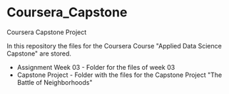 # Coursera_Capstone
Coursera Capstone Project

In this repository the files for the Coursera Course "Applied Data Science Capstone" are stored.

  * Assignment Week 03 - Folder for the files of week 03
  * Capstone Project - Folder with the files for the Capstone Project "The Battle of Neighborhoods"
